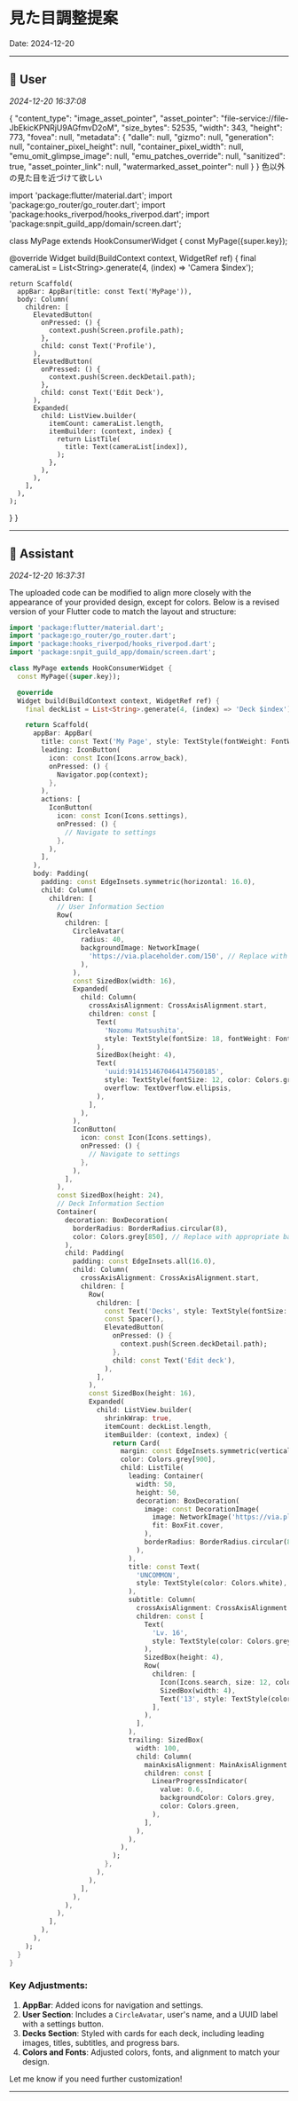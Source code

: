 # 見た目調整提案

Date: 2024-12-20

---

## 👤 User
*2024-12-20 16:37:08*

{
  "content_type": "image_asset_pointer",
  "asset_pointer": "file-service://file-JbEkicKPNRjU9AGfmvD2oM",
  "size_bytes": 52535,
  "width": 343,
  "height": 773,
  "fovea": null,
  "metadata": {
    "dalle": null,
    "gizmo": null,
    "generation": null,
    "container_pixel_height": null,
    "container_pixel_width": null,
    "emu_omit_glimpse_image": null,
    "emu_patches_override": null,
    "sanitized": true,
    "asset_pointer_link": null,
    "watermarked_asset_pointer": null
  }
}
色以外の見た目を近づけて欲しい

import 'package:flutter/material.dart';
import 'package:go_router/go_router.dart';
import 'package:hooks_riverpod/hooks_riverpod.dart';
import 'package:snpit_guild_app/domain/screen.dart';

class MyPage extends HookConsumerWidget {
  const MyPage({super.key});

  @override
  Widget build(BuildContext context, WidgetRef ref) {
    final cameraList = List&lt;String&gt;.generate(4, (index) =&gt; 'Camera $index');

    return Scaffold(
      appBar: AppBar(title: const Text('MyPage')),
      body: Column(
        children: [
          ElevatedButton(
            onPressed: () {
              context.push(Screen.profile.path);
            },
            child: const Text('Profile'),
          ),
          ElevatedButton(
            onPressed: () {
              context.push(Screen.deckDetail.path);
            },
            child: const Text('Edit Deck'),
          ),
          Expanded(
            child: ListView.builder(
              itemCount: cameraList.length,
              itemBuilder: (context, index) {
                return ListTile(
                  title: Text(cameraList[index]),
                );
              },
            ),
          ),
        ],
      ),
    );
  }
}

---

## 🤖 Assistant
*2024-12-20 16:37:31*

The uploaded code can be modified to align more closely with the appearance of your provided design, except for colors. Below is a revised version of your Flutter code to match the layout and structure:

```dart
import 'package:flutter/material.dart';
import 'package:go_router/go_router.dart';
import 'package:hooks_riverpod/hooks_riverpod.dart';
import 'package:snpit_guild_app/domain/screen.dart';

class MyPage extends HookConsumerWidget {
  const MyPage({super.key});

  @override
  Widget build(BuildContext context, WidgetRef ref) {
    final deckList = List<String>.generate(4, (index) => 'Deck $index');

    return Scaffold(
      appBar: AppBar(
        title: const Text('My Page', style: TextStyle(fontWeight: FontWeight.bold)),
        leading: IconButton(
          icon: const Icon(Icons.arrow_back),
          onPressed: () {
            Navigator.pop(context);
          },
        ),
        actions: [
          IconButton(
            icon: const Icon(Icons.settings),
            onPressed: () {
              // Navigate to settings
            },
          ),
        ],
      ),
      body: Padding(
        padding: const EdgeInsets.symmetric(horizontal: 16.0),
        child: Column(
          children: [
            // User Information Section
            Row(
              children: [
                CircleAvatar(
                  radius: 40,
                  backgroundImage: NetworkImage(
                    'https://via.placeholder.com/150', // Replace with user's avatar URL
                  ),
                ),
                const SizedBox(width: 16),
                Expanded(
                  child: Column(
                    crossAxisAlignment: CrossAxisAlignment.start,
                    children: const [
                      Text(
                        'Nozomu Matsushita',
                        style: TextStyle(fontSize: 18, fontWeight: FontWeight.bold),
                      ),
                      SizedBox(height: 4),
                      Text(
                        'uuid:9141514670464147560185',
                        style: TextStyle(fontSize: 12, color: Colors.grey),
                        overflow: TextOverflow.ellipsis,
                      ),
                    ],
                  ),
                ),
                IconButton(
                  icon: const Icon(Icons.settings),
                  onPressed: () {
                    // Navigate to settings
                  },
                ),
              ],
            ),
            const SizedBox(height: 24),
            // Deck Information Section
            Container(
              decoration: BoxDecoration(
                borderRadius: BorderRadius.circular(8),
                color: Colors.grey[850], // Replace with appropriate background color
              ),
              child: Padding(
                padding: const EdgeInsets.all(16.0),
                child: Column(
                  crossAxisAlignment: CrossAxisAlignment.start,
                  children: [
                    Row(
                      children: [
                        const Text('Decks', style: TextStyle(fontSize: 18, fontWeight: FontWeight.bold)),
                        const Spacer(),
                        ElevatedButton(
                          onPressed: () {
                            context.push(Screen.deckDetail.path);
                          },
                          child: const Text('Edit deck'),
                        ),
                      ],
                    ),
                    const SizedBox(height: 16),
                    Expanded(
                      child: ListView.builder(
                        shrinkWrap: true,
                        itemCount: deckList.length,
                        itemBuilder: (context, index) {
                          return Card(
                            margin: const EdgeInsets.symmetric(vertical: 8),
                            color: Colors.grey[900],
                            child: ListTile(
                              leading: Container(
                                width: 50,
                                height: 50,
                                decoration: BoxDecoration(
                                  image: const DecorationImage(
                                    image: NetworkImage('https://via.placeholder.com/50'),
                                    fit: BoxFit.cover,
                                  ),
                                  borderRadius: BorderRadius.circular(8),
                                ),
                              ),
                              title: const Text(
                                'UNCOMMON',
                                style: TextStyle(color: Colors.white),
                              ),
                              subtitle: Column(
                                crossAxisAlignment: CrossAxisAlignment.start,
                                children: const [
                                  Text(
                                    'Lv. 16',
                                    style: TextStyle(color: Colors.grey),
                                  ),
                                  SizedBox(height: 4),
                                  Row(
                                    children: [
                                      Icon(Icons.search, size: 12, color: Colors.white),
                                      SizedBox(width: 4),
                                      Text('13', style: TextStyle(color: Colors.white)),
                                    ],
                                  ),
                                ],
                              ),
                              trailing: SizedBox(
                                width: 100,
                                child: Column(
                                  mainAxisAlignment: MainAxisAlignment.center,
                                  children: const [
                                    LinearProgressIndicator(
                                      value: 0.6,
                                      backgroundColor: Colors.grey,
                                      color: Colors.green,
                                    ),
                                  ],
                                ),
                              ),
                            ),
                          );
                        },
                      ),
                    ),
                  ],
                ),
              ),
            ),
          ],
        ),
      ),
    );
  }
}
```

### Key Adjustments:
1. **AppBar**: Added icons for navigation and settings.
2. **User Section**: Includes a `CircleAvatar`, user's name, and a UUID label with a settings button.
3. **Decks Section**: Styled with cards for each deck, including leading images, titles, subtitles, and progress bars.
4. **Colors and Fonts**: Adjusted colors, fonts, and alignment to match your design.

Let me know if you need further customization!

---
